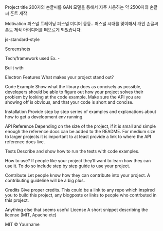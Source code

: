 Project title
200자의 손글씨를 GAN 모델을 통해서 자주 사용하는 약 2500자의 손글씨 폰트 제작

Motivation
퍼스널 트레이닝 퍼스널 미디어 등등.. 퍼스널 시대를 맞이해서 개인 손글씨 폰트 제작 아이디어를 떠오르게 되었습니다.

js-standard-style

Screenshots


Tech/framework used
Ex. -

Built with

Electron
Features
What makes your project stand out?

Code Example
Show what the library does as concisely as possible, developers should be able to figure out how your project solves their problem by looking at the code example. Make sure the API you are showing off is obvious, and that your code is short and concise.

Installation
Provide step by step series of examples and explanations about how to get a development env running.

API Reference
Depending on the size of the project, if it is small and simple enough the reference docs can be added to the README. For medium size to larger projects it is important to at least provide a link to where the API reference docs live.

Tests
Describe and show how to run the tests with code examples.

How to use?
If people like your project they’ll want to learn how they can use it. To do so include step by step guide to use your project.

Contribute
Let people know how they can contribute into your project. A contributing guideline will be a big plus.

Credits
Give proper credits. This could be a link to any repo which inspired you to build this project, any blogposts or links to people who contrbuted in this project.

Anything else that seems useful
License
A short snippet describing the license (MIT, Apache etc)

MIT © Yourname
